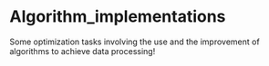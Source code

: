 # Algorithm_implementations
Some optimization tasks involving the use and the improvement of algorithms to achieve data processing!
